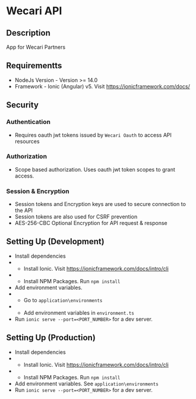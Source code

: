 # Wecari API

## Description
App for Wecari Partners

## Requirementts
- NodeJs Version - Version >= 14.0
- Framework - Ionic (Angular) v5. Visit https://ionicframework.com/docs/

## Security
### Authentication 
- Requires oauth jwt tokens issued by `Wecari Oauth` to access API resources
### Authorization 
- Scope based authorization. Uses oauth jwt token scopes to grant access.
### Session & Encryption 
- Session tokens and Encryption keys are used to secure connection to the API
- Session tokens are also used for CSRF prevention
- AES-256-CBC Optional Encryption for API request & response

## Setting Up (Development)
- Install dependencies
- - Install Ionic. Visit https://ionicframework.com/docs/intro/cli
- - Install NPM Packages. Run `npm install`
- Add environment variables. 
- - Go to `application\environments`
- - Add environment variables in `environment.ts`
- Run `ionic serve --port=<PORT_NUMBER>` for a dev server. 


## Setting Up (Production)
- Install dependencies
- - Install Ionic. Visit https://ionicframework.com/docs/intro/cli
- - Install NPM Packages. Run `npm install`
- Add environment variables. See `application\environments`
- Run `ionic serve --port=<PORT_NUMBER>` for a dev server. 